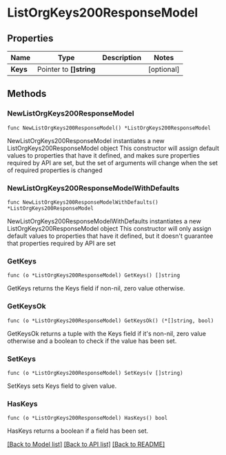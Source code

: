 # ListOrgKeys200ResponseModel

## Properties

Name | Type | Description | Notes
------------ | ------------- | ------------- | -------------
**Keys** | Pointer to **[]string** |  | [optional] 

## Methods

### NewListOrgKeys200ResponseModel

`func NewListOrgKeys200ResponseModel() *ListOrgKeys200ResponseModel`

NewListOrgKeys200ResponseModel instantiates a new ListOrgKeys200ResponseModel object
This constructor will assign default values to properties that have it defined,
and makes sure properties required by API are set, but the set of arguments
will change when the set of required properties is changed

### NewListOrgKeys200ResponseModelWithDefaults

`func NewListOrgKeys200ResponseModelWithDefaults() *ListOrgKeys200ResponseModel`

NewListOrgKeys200ResponseModelWithDefaults instantiates a new ListOrgKeys200ResponseModel object
This constructor will only assign default values to properties that have it defined,
but it doesn't guarantee that properties required by API are set

### GetKeys

`func (o *ListOrgKeys200ResponseModel) GetKeys() []string`

GetKeys returns the Keys field if non-nil, zero value otherwise.

### GetKeysOk

`func (o *ListOrgKeys200ResponseModel) GetKeysOk() (*[]string, bool)`

GetKeysOk returns a tuple with the Keys field if it's non-nil, zero value otherwise
and a boolean to check if the value has been set.

### SetKeys

`func (o *ListOrgKeys200ResponseModel) SetKeys(v []string)`

SetKeys sets Keys field to given value.

### HasKeys

`func (o *ListOrgKeys200ResponseModel) HasKeys() bool`

HasKeys returns a boolean if a field has been set.


[[Back to Model list]](../README.md#documentation-for-models) [[Back to API list]](../README.md#documentation-for-api-endpoints) [[Back to README]](../README.md)


